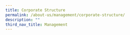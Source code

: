 ```yaml
---
title: Corporate Structure
permalink: /about-us/management/corporate-structure/
description: ""
third_nav_title: Management
---
```









